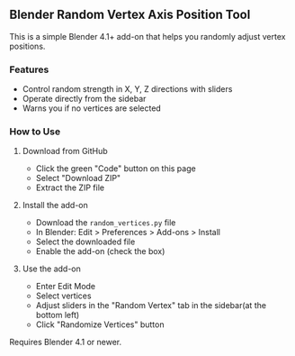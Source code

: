 ## Blender Random Vertex Axis Position Tool

This is a simple Blender 4.1+ add-on that helps you randomly adjust vertex positions.

### Features

- Control random strength in X, Y, Z directions with sliders
- Operate directly from the sidebar
- Warns you if no vertices are selected

### How to Use

1. Download from GitHub
   - Click the green "Code" button on this page
   - Select "Download ZIP"
   - Extract the ZIP file

2. Install the add-on
   - Download the `random_vertices.py` file
   - In Blender: Edit > Preferences > Add-ons > Install
   - Select the downloaded file
   - Enable the add-on (check the box)

3. Use the add-on
   - Enter Edit Mode
   - Select vertices
   - Adjust sliders in the "Random Vertex" tab in the sidebar(at the bottom left)
   - Click "Randomize Vertices" button

Requires Blender 4.1 or newer.
